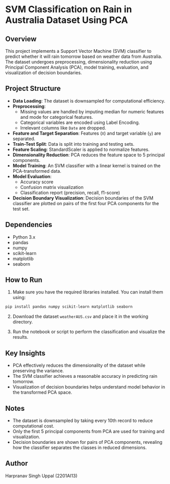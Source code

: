 # SVM Classification on Rain in Australia Dataset Using PCA

## Overview

This project implements a Support Vector Machine (SVM) classifier to predict whether it will rain tomorrow based on weather data from Australia. The dataset undergoes preprocessing, dimensionality reduction using Principal Component Analysis (PCA), model training, evaluation, and visualization of decision boundaries.

## Project Structure

- **Data Loading**: The dataset is downsampled for computational efficiency.
- **Preprocessing**:
  - Missing values are handled by imputing median for numeric features and mode for categorical features.
  - Categorical variables are encoded using Label Encoding.
  - Irrelevant columns like `Date` are dropped.
- **Feature and Target Separation**: Features (`X`) and target variable (`y`) are separated.
- **Train-Test Split**: Data is split into training and testing sets.
- **Feature Scaling**: StandardScaler is applied to normalize features.
- **Dimensionality Reduction**: PCA reduces the feature space to 5 principal components.
- **Model Training**: An SVM classifier with a linear kernel is trained on the PCA-transformed data.
- **Model Evaluation**:
  - Accuracy score
  - Confusion matrix visualization
  - Classification report (precision, recall, f1-score)
- **Decision Boundary Visualization**: Decision boundaries of the SVM classifier are plotted on pairs of the first four PCA components for the test set.

## Dependencies

- Python 3.x
- pandas
- numpy
- scikit-learn
- matplotlib
- seaborn

## How to Run

1. Make sure you have the required libraries installed. You can install them using:

```bash
pip install pandas numpy scikit-learn matplotlib seaborn
```

2. Download the dataset `weatherAUS.csv` and place it in the working directory.

3. Run the notebook or script to perform the classification and visualize the results.

## Key Insights

- PCA effectively reduces the dimensionality of the dataset while preserving the variance.
- The SVM classifier achieves a reasonable accuracy in predicting rain tomorrow.
- Visualization of decision boundaries helps understand model behavior in the transformed PCA space.

## Notes

- The dataset is downsampled by taking every 10th record to reduce computational cost.
- Only the first 5 principal components from PCA are used for training and visualization.
- Decision boundaries are shown for pairs of PCA components, revealing how the classifier separates the classes in reduced dimensions.

## Author

Harpranav Singh Uppal (2201AI13)
